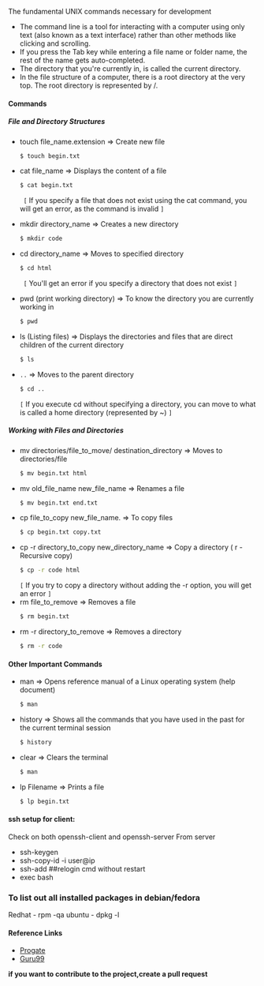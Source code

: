 The fundamental UNIX commands necessary for development
- The command line is a tool for interacting with a computer using only text (also known as a text interface) rather than other methods like clicking and scrolling.
- If you press the Tab key while entering a file name or folder name, the rest of the name gets auto-completed. 
- The directory that you're currently in, is called the current directory. 
- In the file structure of a computer, there is a root directory at the very top. The root directory is represented by /.

#### Commands

##### File and Directory Structures
+ touch file_name.extension => Create new file
    ```sh
    $ touch begin.txt
    ```
+ cat file_name => Displays the content of a file 
    ```sh
    $ cat begin.txt
    ```    
    ` [` If you specify a file that does not exist using the cat command, you will get an error, as the command is invalid `]`
+ mkdir directory_name => Creates a new directory
    ```sh
    $ mkdir code
    ```   
+ cd directory_name => Moves to specified directory
    ```sh
    $ cd html
    ```
     ` [` You'll get an error if you specify a directory that does not exist `] `    
     
+ pwd (print working directory) => To know the directory you are currently working in 
    ```sh
    $ pwd
    ```
    
+ ls (Listing files) => Displays the directories and files that are direct children of the current directory
    ```sh
    $ ls
    ```
+ `..` => Moves to the parent directory
    ```sh
    $ cd ..
    ```
    ` [ ` If you execute cd without specifying a directory, you can move to what is called a home directory (represented by ~) `] `
    
##### Working with Files and Directories
+ mv directories/file_to_move/ destination_directory => Moves to directories/file
    ```sh
    $ mv begin.txt html
    ```    
+ mv old_file_name new_file_name => Renames a file
    ```sh
    $ mv begin.txt end.txt
    ```
+ cp file_to_copy new_file_name. => To copy files
    ```sh
    $ cp begin.txt copy.txt
    ```    
+ cp -r  directory_to_copy new_directory_name => Copy a directory ( r - Recursive copy) 
    ```sh
    $ cp -r code html 
    ```
    ` [ ` If you try to copy a directory without adding the -r option, you will get an error `]`
+ rm file_to_remove => Removes a file
    ```sh
    $ rm begin.txt
    ```   
+ rm -r directory_to_remove => Removes a directory
    ```sh
    $ rm -r code
    ```  
#### Other Important Commands
+ man => Opens reference manual of a Linux operating system (help document)
    ```sh
    $ man
    ```  
+ history  =>  Shows all the commands that you have used in the past for the current terminal session
    ```sh
    $ history
    ``` 
+ clear =>  Clears the terminal
    ```sh
    $ man
    ```      
 + lp Filename =>  Prints a file
    ```sh
    $ lp begin.txt
    ```      
#### ssh setup for client:
Check on both openssh-client and openssh-server
From server 
- ssh-keygen
- ssh-copy-id -i user@ip
- ssh-add
##relogin cmd without restart
 - exec bash    
### To list out all installed packages in debian/fedora
Redhat - rpm -qa 
ubuntu - dpkg -l   
    
#### Reference Links

* [Progate]
* [Guru99]


[Progate]: https://progate.com/languages/commandline
[Guru99]: https://www.guru99.com/must-know-linux-commands.html

**if you want to contribute to the project,create a pull request**
